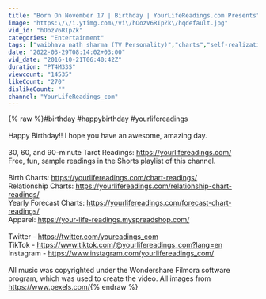 ```yaml
---
title: "Born On November 17 | Birthday | YourLifeReadings.com Presents"
image: "https:\/\/i.ytimg.com\/vi\/hOozV6RIpZk\/hqdefault.jpg"
vid_id: "hOozV6RIpZk"
categories: "Entertainment"
tags: ["vaibhava nath sharma (TV Personality)","charts","self-realization"]
date: "2022-03-29T08:14:02+03:00"
vid_date: "2016-10-21T06:40:42Z"
duration: "PT4M33S"
viewcount: "14535"
likeCount: "270"
dislikeCount: ""
channel: "YourLifeReadings_com"
---
```

{% raw %}#birthday #happybirthday #yourlifereadings<br /><br />Happy Birthday!! I hope you have an awesome, amazing day. <br /><br />30, 60, and 90-minute Tarot Readings:  <a rel="nofollow" target="blank" href="https://yourlifereadings.com/">https://yourlifereadings.com/</a><br />Free, fun, sample readings in the Shorts playlist of this channel.<br /><br />Birth Charts: <a rel="nofollow" target="blank" href="https://yourlifereadings.com/chart-readings/">https://yourlifereadings.com/chart-readings/</a><br />Relationship Charts: <a rel="nofollow" target="blank" href="https://yourlifereadings.com/relationship-chart-readings/">https://yourlifereadings.com/relationship-chart-readings/</a><br />Yearly Forecast Charts: <a rel="nofollow" target="blank" href="https://yourlifereadings.com/forecast-chart-readings/">https://yourlifereadings.com/forecast-chart-readings/</a><br />Apparel: <a rel="nofollow" target="blank" href="https://your-life-readings.myspreadshop.com/">https://your-life-readings.myspreadshop.com/</a><br /><br />Twitter - <a rel="nofollow" target="blank" href="https://twitter.com/youreadings_com">https://twitter.com/youreadings_com</a><br />TikTok - <a rel="nofollow" target="blank" href="https://www.tiktok.com/@yourlifereadings_com?lang=en">https://www.tiktok.com/@yourlifereadings_com?lang=en</a><br />Instagram - <a rel="nofollow" target="blank" href="https://www.instagram.com/yourlifereadings_com/">https://www.instagram.com/yourlifereadings_com/</a><br /><br />All music was copyrighted under the Wondershare Filmora software program, which was used to create the video. All images from <a rel="nofollow" target="blank" href="https://www.pexels.com/">https://www.pexels.com/</a>{% endraw %}
